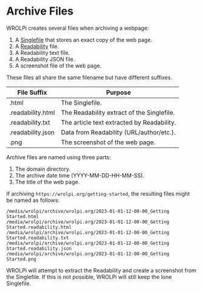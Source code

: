 # Archive Files

WROLPi creates several files when archiving a webpage:

1. A [Singlefile](index.md#singlefile) that stores an exact copy of the web page.
2. A [Readability](index.md#readability) file.
3. A Readability text file.
4. A Readability JSON file.
5. A screenshot file of the web page.

These files all share the same filename but have different suffixes.

| File Suffix       | Purpose                                    |
|-------------------|--------------------------------------------|
| .html             | The Singlefile.                            |
| .readability.html | The Readability extract of the Singlefile. |
| .readability.txt  | The article text extracted by Readability. |
| .readability.json | Data from Readability (URL/author/etc.).   |
| .png              | The screenshot of the web page.            |

Archive files are named using three parts:

1. The domain directory.
2. The archive date time (YYYY-MM-DD-HH-MM-SS).
3. The title of the web page.

If archiving `https://wrolpi.org/getting-started`, the resulting files might be named as follows:

```
/media/wrolpi/archive/wrolpi.org/2023-01-01-12-00-00_Getting Started.html
/media/wrolpi/archive/wrolpi.org/2023-01-01-12-00-00_Getting Started.readability.html
/media/wrolpi/archive/wrolpi.org/2023-01-01-12-00-00_Getting Started.readability.txt
/media/wrolpi/archive/wrolpi.org/2023-01-01-12-00-00_Getting Started.readability.json
/media/wrolpi/archive/wrolpi.org/2023-01-01-12-00-00_Getting Started.png
```

WROLPi will attempt to extract the Readability and create a screenshot from the Singlefile. If this is not possible,
WROLPi will still keep the lone Singlefile.